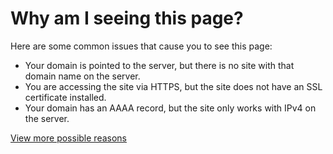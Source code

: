 Why am I seeing this page?
==========================

Here are some common issues that cause you to see this page:

* Your domain is pointed to the server, but there is no site with that domain name on the server.
* You are accessing the site via HTTPS, but the site does not have an SSL certificate installed.
* Your domain has an AAAA record, but the site only works with IPv4 on the server.

[View more possible reasons](https://kb.fastpanel.direct/troubleshoot/)